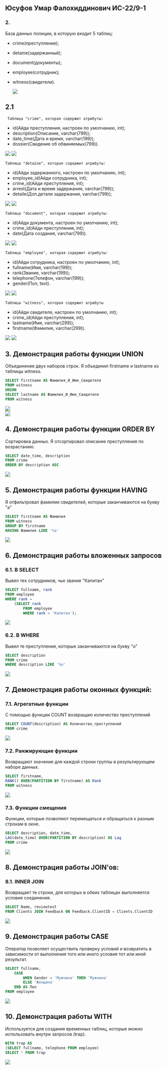 ## Юсуфов Умар Фалохиддинович	ИС-22/9-1

### 2.
База данных полиции, в которую входит 5 таблиц:
* crime(преступление);
* detaine(задержанный);
* document(документы);
* employee(сотрудник);
* witness(свидетели).

  ![](screenshots/image.png)

##  2.1
	 Таблица "crime", которая содержит атрибуты:
* id(Айди преступления, настроен по умолчанию, int);
* description(Описание, varchar(799));
* date_time(Дата и время, varchar(199));
* dossier(Свидение об обвиняемых(799)).

![](screenshots/crimenew.png)			![](screenshots/crime2new.png)

	Таблица "detaine", которая содержит атрибуты:
* id(Айди задержанного, настроен по умолчанию, int);
* employee_id(Айди сотрудника, int);
* crime_id(Айди преступления, int);
* arrest(Дата и время задержания, varchar(799));
* detaile(Доп.детали задержания, varchar(799));

![](screenshots/detaineenew.png)			![](screenshots/detaine2new.png)	

	Таблица "document", которая содержит атрибуты:
* id(Айди документа, настроен по умолчанию, int);
* crime_id(Айди преступления, int);
* date(Дата создания, varchar(799)).

![](screenshots/docnew.png)			![](screenshots/doc2new.png)	

	Таблица "employee", которая содержит атрибуты:	
* id(Айди сотрудника, настроен по умолчанию, int);
* fullname(Имя, varchar(199));
* rank(Звание, varchar(199));
* telephone(Телефон, varchar(199));
* gender(Пол, text).

![](screenshots/Employee.png)			![](screenshots/employeenew.png)

	Таблица "witness", которая содержит атрибуты
* id(Айди свидетеля, настроен по умолчанию, int);
* crime_id(Айди преступления, int);
* lastname(Имя, varchar(299));
* firstname(Фамилия, varchar(299)).


![](screenshots/witnew.png)			![](screenshots/wit2.png)	

## 3. Демонстрация работы функции UNION
Объединение двух наборов строк. Я объединил firstname и lastname из таблицы witness.

```sql
SELECT firstname AS Фамилия_И_Имя_Свидетеля
FROM witness	
UNION
SELECT lastname AS Фамилия_И_Имя_Свидетеля
FROM witness
```
![](screenshots/UNION11.png)			
![](screenshots/UNION22.png)

## 4. Демонстрация работы функции ORDER BY
Сортировка данных. Я отсортировал описание преступления по возрастанию.
```sql
SELECT date_time, description
FROM crime
ORDER BY description ASC
```
![](screenshots/ORDERBY1.png)

## 5. Демонстрация работы функции HAVING
Я отфильтровал фамилии свидетелей, которые заканчиваются на букву "а"
```sql
SELECT firstname AS Фамилия
FROM witness
GROUP BY firstname
HAVING Фамилия LIKE '%а'
```
![](screenshots/having.png)

## 6. Демонстрация работы вложенных запросов
### 6.1. В SELECT
Вывел тех сотрудников, чье звание "Капитан"
```sql
SELECT fullname, rank
FROM employee
WHERE rank = 
	(SELECT rank
     	FROM employee
     	WHERE rank = 'Капитан');
```

![](screenshots/SELECT.png)

### 6.2. В WHERE
Вывел те преступления, которые заканчиваются на букву "о"
```sql
SELECT description
FROM crime
WHERE description LIKE '%о'
```

![](screenshots/WHERE.png)

## 7. Демонстрация работы оконных функций:
### 7.1. Агрегатные функции
С помощью функции COUNT возвращаю количество преступлений
```sql
SELECT COUNT(description) AS Количество_преступлений
FROM crime
```

![](screenshots/agregate.png)

### 7.2. Ранжирующие функции
Возвращают значение для каждой строки группы в результирующем наборе данных.
```sql
SELECT firstname,
RANK() OVER(PARTITION BY firstname) AS Rank
FROM witness
```

![](screenshots/range.png)

### 7.3. Функции смещения
Функции, которые позволяют перемещаться и обращаться к разным строкам в окне.
```sql
SELECT description, date_time,
LAG(date_time) OVER(PARTITION BY description) AS Lag
FROM crime
```

![](screenshots/LAAG.png)

## 8. Демонстрация работы JOIN'ов:
### 8.1. INNER JOIN
Возвращает те строки, для которых в обеих таблицах выполняется условие соединения.
```sql
SELECT Name, reviewtext
FROM Clients JOIN Feedback ON Feedback.ClientID = Clients.ClientID
```

![](screenshots/join.png)

## 9. Демонстрация работы CASE
Оператор позволяет осуществить проверку условий и возвратить в зависимости от выполнения того или иного условия тот или иной результат.
```sql
SELECT fullname,
	CASE
    	WHEN Gender = 'Мужчина' THEN 'Мужчина'
        ELSE 'Женщина'
    END AS Пол 
FROM employee
```
![](screenshots/case.png)

## 10. Демонстрация работы WITH
Используется для создания временных таблиц, которые можно использовать внутри запросов (trap).
```sql
WITH trap AS
(SELECT fullname, telephone FROM employee)
SELECT * FROM trap
```
![](screenshots/with.png)

